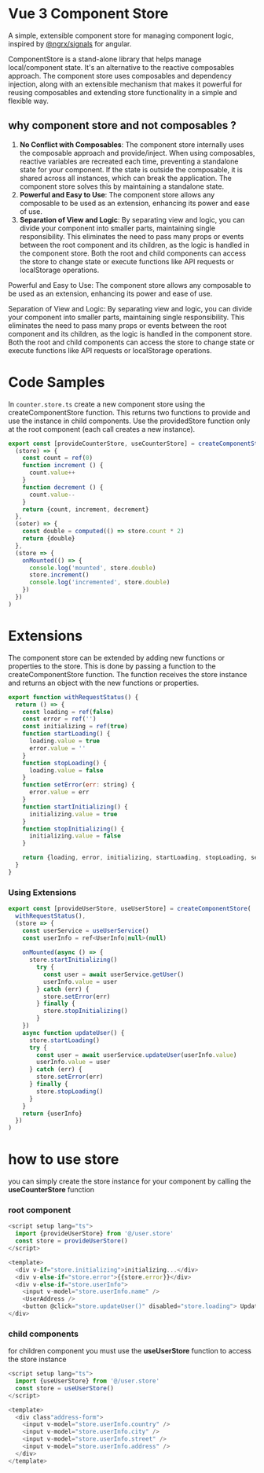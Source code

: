 # Vue 3 Component Store

A simple, extensible component store for managing component logic, inspired by [@ngrx/signals](https://ngrx.io/guide/signals "@ngrx/signals") for angular.

ComponentStore is a stand-alone library that helps manage local/component state. It's an alternative to the reactive composables approach. The component store uses composables and dependency injection, along with an extensible mechanism that makes it powerful for reusing composables and extending store functionality in a simple and flexible way.

## why component store and not composables ?
1. **No Conflict with Composables**: The component store internally uses the composable approach and provide/inject. When using composables, reactive variables are recreated each time, preventing a standalone state for your component. If the state is outside the composable, it is shared across all instances, which can break the application. The component store solves this by maintaining a standalone state.
2. **Powerful and Easy to Use**: The component store allows any composable to be used as an extension, enhancing its power and ease of use.
3. **Separation of View and Logic**: By separating view and logic, you can divide your component into smaller parts, maintaining single responsibility. This eliminates the need to pass many props or events between the root component and its children, as the logic is handled in the component store. Both the root and child components can access the store to change state or execute functions like API requests or localStorage operations.

Powerful and Easy to Use: The component store allows any composable to be used as an extension, enhancing its power and ease of use.

Separation of View and Logic: By separating view and logic, you can divide your component into smaller parts, maintaining single responsibility. This eliminates the need to pass many props or events between the root component and its children, as the logic is handled in the component store. Both the root and child components can access the store to change state or execute functions like API requests or localStorage operations.


# Code Samples
In `counter.store.ts` create a new component store using the createComponentStore function. This returns two functions to provide and use the instance in child components. Use the providedStore function only at the root component (each call creates a new instance).

```javascript
export const [provideCounterStore, useCounterStore] = createComponentStore(
  (store) => {
    const count = ref(0)
    function increment () {
      count.value++
    }
    function decrement () {
      count.value--
    }
    return {count, increment, decrement}
  },
  (soter) => {
    const double = computed(() => store.count * 2)
    return {double}
  },
  (store => {
    onMounted(() => {
      console.log('mounted', store.double)
      store.increment()
      console.log('incremented', store.double)
    })
  })
)
```

# Extensions
The component store can be extended by adding new functions or properties to the store. This is done by passing a function to the createComponentStore function. The function receives the store instance and returns an object with the new functions or properties.

```javascript
export function withRequestStatus() {
  return () => {
    const loading = ref(false)
    const error = ref('')
    const initializing = ref(true)
    function startLoading() {
      loading.value = true
      error.value = ''
    }
    function stopLoading() {
      loading.value = false
    }
    function setError(err: string) {
      error.value = err
    }
    function startInitializing() {
      initializing.value = true
    }
    function stopInitializing() {
      initializing.value = false
    }

    return {loading, error, initializing, startLoading, stopLoading, setError, startInitializing, stopInitializing}
  }
}
```

### Using Extensions
```javascript
export const [provideUserStore, useUserStore] = createComponentStore(
  withRequestStatus(),
  (store => {
    const userService = useUserService()
    const userInfo = ref<UserInfo|null>(null)
    
    onMounted(async () => {
      store.startInitializing()
        try {
          const user = await userService.getUser()
          userInfo.value = user
        } catch (err) {
          store.setError(err)
        } finally {
          store.stopInitializing()
        }
    })
    async function updateUser() {
      store.startLoading()
      try {
        const user = await userService.updateUser(userInfo.value)
        userInfo.value = user
      } catch (err) {
        store.setError(err)
      } finally {
        store.stopLoading()
      }
    }
    return {userInfo}
  })
)
```
# how to use store
you can simply create the store instance for your component by calling the **useCounterStore** function

### root component
```javascript
<script setup lang="ts">
  import {provideUserStore} from '@/user.store'
  const store = provideUserStore()
</script>

<template>
  <div v-if="store.initializing">initializing...</div>
  <div v-else-if="store.error">{{store.error}}</div>
  <div v-else-if="store.userInfo">
    <input v-model="store.userInfo.name" />
    <UserAddress />
    <button @click="store.updateUser()" disabled="store.loading"> Update </button>
</div>
```
### child components
for children component you must use the **useUserStore** function to access the store instance
```javascript
<script setup lang="ts">
  import {useUserStore} from '@/user.store'
  const store = useUserStore()
</script>

<template>
  <div class"address-form">
    <input v-model="store.userInfo.country" />
    <input v-model="store.userInfo.city" />
    <input v-model="store.userInfo.street" />
    <input v-model="store.userInfo.address" />
  </div>
</template>
```
